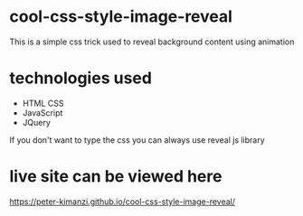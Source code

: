 # cool-css-style-image-reveal

This is a  simple css trick used to reveal background content using animation

# technologies used
* HTML CSS
* JavaScript
* JQuery


If you don't want to type the css you can always use reveal js library


# live site can be viewed here
https://peter-kimanzi.github.io/cool-css-style-image-reveal/
